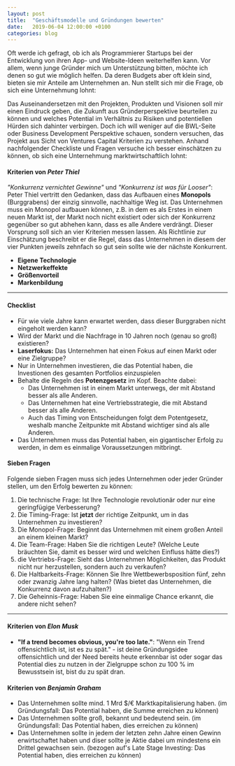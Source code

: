```yaml
---
layout: post
title:  "Geschäftsmodelle und Gründungen bewerten"
date:   2019-06-04 12:00:00 +0100
categories: blog
---
```


Oft werde ich gefragt, ob ich als Programmierer Startups bei der Entwicklung von ihren App- und Website-Ideen weiterhelfen kann. Vor allem, wenn junge Gründer mich um Unterstützung bitten, möchte ich denen so gut wie möglich helfen. Da deren Budgets aber oft klein sind, bieten sie mir Anteile am Unternehmen an. Nun stellt sich mir die Frage, ob sich eine Unternehmung lohnt: 

Das Auseinandersetzen mit den Projekten, Produkten und Visionen soll mir einen Eindruck geben, die Zukunft aus Gründerperspektive beurteilen zu können und welches Potential im Verhältnis zu Risiken und potentiellen Hürden sich dahinter verbirgen. Doch ich will weniger auf die BWL-Seite oder Business Development Perspektive schauen, sondern versuchen, das Projekt aus Sicht von Ventures Capital Kriterien zu verstehen. Anhand nachfolgender Checkliste und Fragen versuche ich besser einschätzen zu können, ob sich eine Unternehmung marktwirtschaftlich lohnt:

#### Kriterien von *Peter Thiel*

*"Konkurrenz vernichtet Gewinne"* und *"Konkurrenz ist was für Looser"*: Peter Thiel vertritt den Gedanken, dass das Aufbauen eines **Monopols** (Burggrabens) der einzig sinnvolle, nachhaltige Weg ist. Das Unternehmen muss ein Monopol aufbauen können, z.B. in dem es als Erstes in einem neuen Markt ist, der Markt noch nicht existiert oder sich der Konkurrenz gegenüber so gut abhehen kann, dass es alle Andere verdrängt. Dieser Vorsprung soll sich an vier Kriterien messen lassen. Als Richtlinie zur Einschätzung beschreibt er die Regel, dass das Unternehmen in diesem der vier Punkten jeweils zehnfach so gut sein sollte wie der nächste Konkurrent.

  * **Eigene Technologie**
  * **Netzwerkeffekte**
  * **Größenvorteil**
  * **Markenbildung**

---

#### Checklist

* Für wie viele Jahre kann erwartet werden, dass dieser Burggraben nicht eingeholt werden kann?
* Wird der Markt und die Nachfrage in 10 Jahren noch (genau so groß) existieren?
* **Laserfokus:** Das Unternehmen hat einen Fokus auf einen Markt oder eine Zielgruppe?
* Nur in Unternehmen investieren, die das Potential haben, die Investionen des gesamten Portfolios einzuspielen
* Behalte die Regeln des **Potenzgesetz** im Kopf. Beachte dabei:
  * Das Unternehmen ist in einem Markt unterwegs, der mit Abstand besser als alle Anderen.
  * Das Unternehmen hat eine Vertriebsstrategie, die mit Abstand besser als alle Anderen.
  * Auch das Timing von Entscheidungen folgt dem Potentgesetz, weshalb manche Zeitpunkte mit Abstand wichtiger sind als alle Anderen.
* Das Unternehmen muss das Potential haben, ein gigantischer Erfolg zu werden, in dem es einmalige Voraussetzungen mitbringt.

#### Sieben Fragen

Folgende sieben Fragen muss sich jedes Unternehmen oder jeder Gründer stellen, um den Erfolg bewerten zu können:

1. Die technische Frage: Ist Ihre Technologie revolutionär oder nur eine geringfügige Verbesserung?
2. Die Timing-Frage: Ist **jetzt** der richtige Zeitpunkt, um in das Unternehmen zu investieren?
3. Die Monopol-Frage: Beginnt das Unternehmen mit einem großen Anteil an einem kleinen Markt?
4. Die Team-Frage: Haben Sie die richtigen Leute? (Welche Leute bräuchten Sie, damit es besser wird und welchen Einfluss hätte dies?)
5. die Vertriebs-Frage: Sieht das Unternehmen Möglichkeiten, das Produkt nicht nur herzustellen, sondern auch zu verkaufen?
6. Die Haltbarkeits-Frage: Können Sie Ihre Wettbewerbsposition fünf, zehn oder zwanzig Jahre lang halten? (Was bietet das Unternehmen, die Konkurrenz davon aufzuhalten?)
7. Die Geheinnis-Frage: Haben Sie eine einmalige Chance erkannt, die andere nicht sehen?

---

#### Kriterien von *Elon Musk*
* **"If a trend becomes obvious, you're too late."**: "Wenn ein Trend offensichtlich ist, ist es zu spät." - ist deine Gründungsidee offensichtlich und der Need bereits heute erkennbar ist oder sogar das Potential dies zu nutzen in der Zielgruppe schon zu 100 % im Bewusstsein ist, bist du zu spät dran.

#### Kriterien von *Benjamin Graham*
* Das Unternehmen sollte mind. 1 Mrd $/€ Marktkapitalisierung haben. (im Gründungsfall: Das Potential haben, die Summe erreichen zu können)
* Das Unternehmen sollte groß, bekannt und bedeutend sein. (im Gründungsfall: Das Potential haben, dies erreichen zu können)
* Das Unternehmen sollte in jedem der letzten zehn Jahre einen Gewinn erwirtschaftet haben und diser sollte je Aktie dabei um mindestens ein Drittel gewachsen sein. (bezogen auf's Late Stage Investing: Das Potential haben, dies erreichen zu können)
